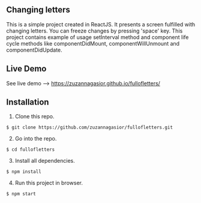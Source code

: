## Changing letters
This is a simple project created in ReactJS. It presents a screen fulfilled with changing letters. You can freeze changes by pressing 'space' key. 
This project contains example of usage setInterval method and component life cycle methods like componentDidMount, componentWillUnmount and componentDidUpdate.

## Live Demo
See live demo --> https://zuzannagasior.github.io/fullofletters/

## Installation

1. Clone this repo.
```shell
$ git clone https://github.com/zuzannagasior/fullofletters.git
```

2. Go into the repo.
```shell
$ cd fullofletters
```
3. Install all dependencies.
```shell
$ npm install
```
4. Run this project in browser.
```shell
$ npm start
```

